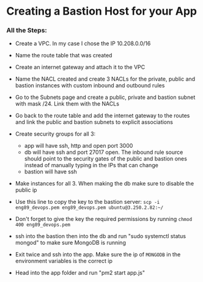 # Creating a Bastion Host for your App
### All the Steps:
- Create a VPC. In my case I chose the IP 10.208.0.0/16
- Name the route table that was created
- Create an internet gateway and attach it to the VPC
- Name the NACL created and create 3 NACLs for the private, public and bastion instances with custom inbound and outbound rules
- Go to the Subnets page and create a public, private and bastion subnet with mask /24. Link them with the NACLs
- Go back to the route table and add the internet gateway to the routes and link the public and bastion subnets to explicit associations
- Create security groups for all 3:
   - app will have ssh, http and open port 3000
   - db will have ssh and port 27017 open. The inbound rule source should point to the security gates of the public and bastion ones instead of manually typing in the IPs that can change
   - bastion will have ssh
- Make instances for all 3. When making the db make sure to disable the public ip

- Use this line to copy the key to the bastion server:
`scp -i eng89_devops.pem eng89_devops.pem ubuntu@3.250.2.82:~/`
- Don't forget to give the key the required permissions by running `chmod 400 eng89_devops.pem`

- ssh into the bastion then into the db and run "sudo systemctl status mongod" to make sure MongoDB is running
- Exit twice and ssh into the app. Make sure the ip of `MONGODB` in the environment variables is the correct ip
- Head into the app folder and run "pm2 start app.js"
